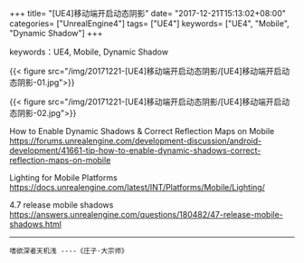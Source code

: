 +++
title= "[UE4]移动端开启动态阴影"
date= "2017-12-21T15:13:02+08:00"
categories= ["UnrealEngine4"]
tags= ["UE4"]
keywords= ["UE4", "Mobile", "Dynamic Shadow"]
+++

keywords：UE4, Mobile, Dynamic Shadow

{{< figure src="/img/20171221-[UE4]移动端开启动态阴影/[UE4]移动端开启动态阴影-01.jpg">}}

{{< figure src="/img/20171221-[UE4]移动端开启动态阴影/[UE4]移动端开启动态阴影-02.jpg">}}


How to Enable Dynamic Shadows & Correct Reflection Maps on Mobile  
https://forums.unrealengine.com/development-discussion/android-development/41661-tip-how-to-enable-dynamic-shadows-correct-reflection-maps-on-mobile

Lighting for Mobile Platforms  
https://docs.unrealengine.com/latest/INT/Platforms/Mobile/Lighting/

4.7 release mobile shadows  
https://answers.unrealengine.com/questions/180482/47-release-mobile-shadows.html

***
`嗜欲深者天机浅 ----《庄子·大宗师》`